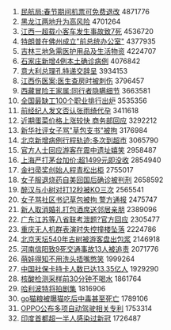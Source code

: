 1. [民航局:春节期间机票可免费退改](http://www.baidu.com/baidu?cl=3&tn=SE_baiduhomet8_jmjb7mjw&rsv_dl=fyb_top&fr=top1000&wd=%C3%F1%BA%BD%BE%D6%3A%B4%BA%BD%DA%C6%DA%BC%E4%BB%FA%C6%B1%BF%C9%C3%E2%B7%D1%CD%CB%B8%C4) 4871776
1. [黑龙江两地升为高风险](http://www.baidu.com/baidu?cl=3&tn=SE_baiduhomet8_jmjb7mjw&rsv_dl=fyb_top&fr=top1000&wd=%BA%DA%C1%FA%BD%AD%C1%BD%B5%D8%C9%FD%CE%AA%B8%DF%B7%E7%CF%D5) 4701264
1. [江西一超载小客车发生事故致7死](http://www.baidu.com/baidu?cl=3&tn=SE_baiduhomet8_jmjb7mjw&rsv_dl=fyb_top&fr=top1000&wd=%BD%AD%CE%F7%D2%BB%B3%AC%D4%D8%D0%A1%BF%CD%B3%B5%B7%A2%C9%FA%CA%C2%B9%CA%D6%C27%CB%C0) 4536720
1. [特朗普在佛州成立"前总统办公室"](http://www.baidu.com/baidu?cl=3&tn=SE_baiduhomet8_jmjb7mjw&rsv_dl=fyb_top&fr=top1000&wd=%CC%D8%C0%CA%C6%D5%D4%DA%B7%F0%D6%DD%B3%C9%C1%A2%22%C7%B0%D7%DC%CD%B3%B0%EC%B9%AB%CA%D2%22) 4377935
1. [吉林三地急需医护用品及生活物资](http://www.baidu.com/baidu?cl=3&tn=SE_baiduhomet8_jmjb7mjw&rsv_dl=fyb_top&fr=top1000&wd=%BC%AA%C1%D6%C8%FD%B5%D8%BC%B1%D0%E8%D2%BD%BB%A4%D3%C3%C6%B7%BC%B0%C9%FA%BB%EE%CE%EF%D7%CA) 4224707
1. [石家庄新增4例本土确诊病例](http://www.baidu.com/baidu?cl=3&tn=SE_baiduhomet8_jmjb7mjw&rsv_dl=fyb_top&fr=top1000&wd=%CA%AF%BC%D2%D7%AF%D0%C2%D4%F64%C0%FD%B1%BE%CD%C1%C8%B7%D5%EF%B2%A1%C0%FD) 4076842
1. [意大利总理孔特递交辞呈](http://www.baidu.com/baidu?cl=3&tn=SE_baiduhomet8_jmjb7mjw&rsv_dl=fyb_top&fr=top1000&wd=%D2%E2%B4%F3%C0%FB%D7%DC%C0%ED%BF%D7%CC%D8%B5%DD%BD%BB%B4%C7%B3%CA) 3934153
1. [江西伤医案:医生查房时被刺伤](http://www.baidu.com/baidu?cl=3&tn=SE_baiduhomet8_jmjb7mjw&rsv_dl=fyb_top&fr=top1000&wd=%BD%AD%CE%F7%C9%CB%D2%BD%B0%B8%3A%D2%BD%C9%FA%B2%E9%B7%BF%CA%B1%B1%BB%B4%CC%C9%CB) 3796457
1. [西藏冒险王家属:同行者隐瞒细节](http://www.baidu.com/baidu?cl=3&tn=SE_baiduhomet8_jmjb7mjw&rsv_dl=fyb_top&fr=top1000&wd=%CE%F7%B2%D8%C3%B0%CF%D5%CD%F5%BC%D2%CA%F4%3A%CD%AC%D0%D0%D5%DF%D2%FE%C2%F7%CF%B8%BD%DA) 3663581
1. [全国最缺工100个职业排行出炉](http://www.baidu.com/baidu?cl=3&tn=SE_baiduhomet8_jmjb7mjw&rsv_dl=fyb_top&fr=top1000&wd=%C8%AB%B9%FA%D7%EE%C8%B1%B9%A4100%B8%F6%D6%B0%D2%B5%C5%C5%D0%D0%B3%F6%C2%AF) 3535356
1. [前经纪人发文否认张雨绮代孕](http://www.baidu.com/baidu?cl=3&tn=SE_baiduhomet8_jmjb7mjw&rsv_dl=fyb_top&fr=top1000&wd=%C7%B0%BE%AD%BC%CD%C8%CB%B7%A2%CE%C4%B7%F1%C8%CF%D5%C5%D3%EA%E7%B2%B4%FA%D4%D0) 3411618
1. [近期蛋菜价格上涨较快 商务部回应](http://www.baidu.com/baidu?cl=3&tn=SE_baiduhomet8_jmjb7mjw&rsv_dl=fyb_top&fr=top1000&wd=%BD%FC%C6%DA%B5%B0%B2%CB%BC%DB%B8%F1%C9%CF%D5%C7%BD%CF%BF%EC%20%C9%CC%CE%F1%B2%BF%BB%D8%D3%A6) 3292212
1. [新华社评女子骂"草包支书"被拘](http://www.baidu.com/baidu?cl=3&tn=SE_baiduhomet8_jmjb7mjw&rsv_dl=fyb_top&fr=top1000&wd=%D0%C2%BB%AA%C9%E7%C6%C0%C5%AE%D7%D3%C2%EE%22%B2%DD%B0%FC%D6%A7%CA%E9%22%B1%BB%BE%D0) 3176984
1. [北京新增病例行程轨迹:多次到超市](http://www.baidu.com/baidu?cl=3&tn=SE_baiduhomet8_jmjb7mjw&rsv_dl=fyb_top&fr=top1000&wd=%B1%B1%BE%A9%D0%C2%D4%F6%B2%A1%C0%FD%D0%D0%B3%CC%B9%EC%BC%A3%3A%B6%E0%B4%CE%B5%BD%B3%AC%CA%D0) 3065790
1. [官方人士回应游客在震中遗址嬉笑](http://www.baidu.com/baidu?cl=3&tn=SE_baiduhomet8_jmjb7mjw&rsv_dl=fyb_top&fr=top1000&wd=%B9%D9%B7%BD%C8%CB%CA%BF%BB%D8%D3%A6%D3%CE%BF%CD%D4%DA%D5%F0%D6%D0%D2%C5%D6%B7%E6%D2%D0%A6) 2958487
1. [上海严打茅台加价:超1499元即没收](http://www.baidu.com/baidu?cl=3&tn=SE_baiduhomet8_jmjb7mjw&rsv_dl=fyb_top&fr=top1000&wd=%C9%CF%BA%A3%D1%CF%B4%F2%C3%A9%CC%A8%BC%D3%BC%DB%3A%B3%AC1499%D4%AA%BC%B4%C3%BB%CA%D5) 2854940
1. [金扫帚奖创始人程青松出柜](http://www.baidu.com/baidu?cl=3&tn=SE_baiduhomet8_jmjb7mjw&rsv_dl=fyb_top&fr=top1000&wd=%BD%F0%C9%A8%D6%E3%BD%B1%B4%B4%CA%BC%C8%CB%B3%CC%C7%E0%CB%C9%B3%F6%B9%F1) 2755017
1. [女子服退烧药自美回国后确诊被判刑](http://www.baidu.com/baidu?cl=3&tn=SE_baiduhomet8_jmjb7mjw&rsv_dl=fyb_top&fr=top1000&wd=%C5%AE%D7%D3%B7%FE%CD%CB%C9%D5%D2%A9%D7%D4%C3%C0%BB%D8%B9%FA%BA%F3%C8%B7%D5%EF%B1%BB%C5%D0%D0%CC) 2658592
1. [醉汉与小树对打12秒被KO三次](http://www.baidu.com/baidu?cl=3&tn=SE_baiduhomet8_jmjb7mjw&rsv_dl=fyb_top&fr=top1000&wd=%D7%ED%BA%BA%D3%EB%D0%A1%CA%F7%B6%D4%B4%F212%C3%EB%B1%BBKO%C8%FD%B4%CE) 2565541
1. [女子骂社区书记草包被拘 警方通报](http://www.baidu.com/baidu?cl=3&tn=SE_baiduhomet8_jmjb7mjw&rsv_dl=fyb_top&fr=top1000&wd=%C5%AE%D7%D3%C2%EE%C9%E7%C7%F8%CA%E9%BC%C7%B2%DD%B0%FC%B1%BB%BE%D0%20%BE%AF%B7%BD%CD%A8%B1%A8) 2475747
1. [新人取消婚礼打包酒席送邻居亲朋](http://www.baidu.com/baidu?cl=3&tn=SE_baiduhomet8_jmjb7mjw&rsv_dl=fyb_top&fr=top1000&wd=%D0%C2%C8%CB%C8%A1%CF%FB%BB%E9%C0%F1%B4%F2%B0%FC%BE%C6%CF%AF%CB%CD%C1%DA%BE%D3%C7%D7%C5%F3) 2389096
1. [广东江苏等八省联考泄题?官方回应](http://www.baidu.com/baidu?cl=3&tn=SE_baiduhomet8_jmjb7mjw&rsv_dl=fyb_top&fr=top1000&wd=%B9%E3%B6%AB%BD%AD%CB%D5%B5%C8%B0%CB%CA%A1%C1%AA%BF%BC%D0%B9%CC%E2%3F%B9%D9%B7%BD%BB%D8%D3%A6) 2305477
1. [重庆无人机群表演时失控撞楼坠落](http://www.baidu.com/baidu?cl=3&tn=SE_baiduhomet8_jmjb7mjw&rsv_dl=fyb_top&fr=top1000&wd=%D6%D8%C7%EC%CE%DE%C8%CB%BB%FA%C8%BA%B1%ED%D1%DD%CA%B1%CA%A7%BF%D8%D7%B2%C2%A5%D7%B9%C2%E4) 2224786
1. [北京天坛540年古树被游客盘出包浆](http://www.baidu.com/baidu?cl=3&tn=SE_baiduhomet8_jmjb7mjw&rsv_dl=fyb_top&fr=top1000&wd=%B1%B1%BE%A9%CC%EC%CC%B3540%C4%EA%B9%C5%CA%F7%B1%BB%D3%CE%BF%CD%C5%CC%B3%F6%B0%FC%BD%AC) 2146918
1. [河南信阳致9死交通事故13人被追责](http://www.baidu.com/baidu?cl=3&tn=SE_baiduhomet8_jmjb7mjw&rsv_dl=fyb_top&fr=top1000&wd=%BA%D3%C4%CF%D0%C5%D1%F4%D6%C29%CB%C0%BD%BB%CD%A8%CA%C2%B9%CA13%C8%CB%B1%BB%D7%B7%D4%F0) 2071776
1. [萌娃得知不用洗头捂嘴憋笑](http://www.baidu.com/baidu?cl=3&tn=SE_baiduhomet8_jmjb7mjw&rsv_dl=fyb_top&fr=top1000&wd=%C3%C8%CD%DE%B5%C3%D6%AA%B2%BB%D3%C3%CF%B4%CD%B7%CE%E6%D7%EC%B1%EF%D0%A6) 1999264
1. [中国社保卡持卡人数已达13.35亿人](http://www.baidu.com/baidu?cl=3&tn=SE_baiduhomet8_jmjb7mjw&rsv_dl=fyb_top&fr=top1000&wd=%D6%D0%B9%FA%C9%E7%B1%A3%BF%A8%B3%D6%BF%A8%C8%CB%CA%FD%D2%D1%B4%EF13.35%D2%DA%C8%CB) 1929290
1. [核酸检测采样前30分钟不喝水](http://www.baidu.com/baidu?cl=3&tn=SE_baiduhomet8_jmjb7mjw&rsv_dl=fyb_top&fr=top1000&wd=%BA%CB%CB%E1%BC%EC%B2%E2%B2%C9%D1%F9%C7%B030%B7%D6%D6%D3%B2%BB%BA%C8%CB%AE) 1861764
1. [哈利波特将拍剧集](http://www.baidu.com/baidu?cl=3&tn=SE_baiduhomet8_jmjb7mjw&rsv_dl=fyb_top&fr=top1000&wd=%B9%FE%C0%FB%B2%A8%CC%D8%BD%AB%C5%C4%BE%E7%BC%AF) 1816906
1. [go猫粮被曝猫吃后中毒甚至死亡](http://www.baidu.com/baidu?cl=3&tn=SE_baiduhomet8_jmjb7mjw&rsv_dl=fyb_top&fr=top1000&wd=go%C3%A8%C1%B8%B1%BB%C6%D8%C3%A8%B3%D4%BA%F3%D6%D0%B6%BE%C9%F5%D6%C1%CB%C0%CD%F6) 1789106
1. [OPPO公布多项自动驾驶相关专利](http://www.baidu.com/baidu?cl=3&tn=SE_baiduhomet8_jmjb7mjw&rsv_dl=fyb_top&fr=top1000&wd=OPPO%B9%AB%B2%BC%B6%E0%CF%EE%D7%D4%B6%AF%BC%DD%CA%BB%CF%E0%B9%D8%D7%A8%C0%FB) 1753314
1. [印度首都超一半人感染过新冠](http://www.baidu.com/baidu?cl=3&tn=SE_baiduhomet8_jmjb7mjw&rsv_dl=fyb_top&fr=top1000&wd=%D3%A1%B6%C8%CA%D7%B6%BC%B3%AC%D2%BB%B0%EB%C8%CB%B8%D0%C8%BE%B9%FD%D0%C2%B9%DA) 1726487